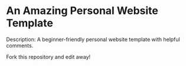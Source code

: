 # An Amazing Personal Website Template

Description: A beginner-friendly personal website template with helpful comments.

Fork this repository and edit away!
